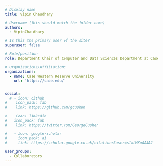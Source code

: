 ```yaml
---
# Display name
title: Vipin Chaudhary

# Username (this should match the folder name)
authors:
  - VipinChaudhary

# Is this the primary user of the site?
superuser: false

# Role/position
role: Department Chair of Computer and Data Sciences Department at Case Western Reserve University

# Organizations/Affiliations
organizations:
  - name: Case Western Reserve University
    url: 'https://case.edu/'


social:
  # - icon: github
#    icon_pack: fab
#    link: https://github.com/gcushen

#  - icon: linkedin
#   icon_pack: fab
#    link: https://twitter.com/GeorgeCushen

#   - icon: google-scholar
#     icon_pack: ai
#     link: https://scholar.google.co.uk/citations?user=sIwtMXoAAAAJ

user_groups:
  - Collaborators
---
```

